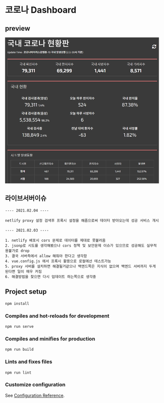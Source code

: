 # 코로나 Dashboard

## preview
![preview_img](./src/assets/images/preview_img.jpg)

## 라이브서버이슈

    ---- 2021.02.04 ----
    
    netlify proxy 설정 검색후 프록시 설정을 해줌으로써 데이터 받아오는데 성공 서비스 개시
    
    ---- 2021.02.03 ----
    
    1. netlify 배포시 cors 문제로 데이터를 제대로 못불러옴
    2. jsonp로 시도를 생각해봤으나 cors 정책 및 보안문제 이슈가 있으므로 성공해도 실무적용불가로 drop
    3. 결국 서버측에서 allow 해줘야 한다고 생각함
    4. vue.config.js 에서 프록시 활용으로 로컬에선 테스트가능
    5. proxy 서버를 설치하면 해결될거같으나 백엔드쪽은 지식이 없으며 백엔드 서버까지 두게된다면 일이 매우 커짐
    6. 해결방법을 찾으면 다시 업데이트 하는쪽으로 생각중
    
    
    

## Project setup

```
npm install
```

### Compiles and hot-reloads for development

```
npm run serve
```

### Compiles and minifies for production

```
npm run build
```

### Lints and fixes files

```
npm run lint
```

### Customize configuration

See [Configuration Reference](https://cli.vuejs.org/config/).
